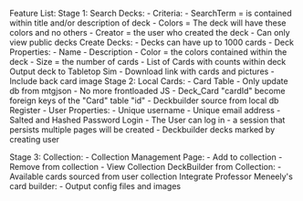 Feature List:
Stage 1:
	Search Decks:
	 - Criteria:
	  - SearchTerm = is contained within title and/or description of deck
	  - Colors = The deck will have these colors and no others
	  - Creator = the user who created the deck
	 - Can only view public decks
	Create Decks:
	 - Decks can have up to 1000 cards
	 - Deck Properties:
	  - Name
	  - Description
	  - Color = the colors contained within the deck
	  - Size = the number of cards
	  - List of Cards with counts within deck
	Output deck to Tabletop Sim
	  - Download link with cards and pictures
	  - Include back card image
Stage 2:
	Local Cards:
	 - Card Table
	 - Only update db from mtgjson
	 - No more frontloaded JS
	 - Deck_Card "cardId" become foreign keys of the "Card" table "id"
	 - Deckbuilder source from local db
	Register
	 - User Properties:
	  - Unique username
	  - Unique email address
	  - Salted and Hashed Password
	 Login
	  - The User can log in
	  - a session that persists multiple pages will be created
	  - Deckbuilder decks marked by creating user

Stage 3:
	Collection:
	 - Collection Management Page:
	  - Add to collection
	  - Remove from collection
	  - View Collection
	 DeckBuilder from Collection:
	  - Available cards sourced from user collection
	 Integrate Professor Meneely's card builder:
	  - Output config files and images

